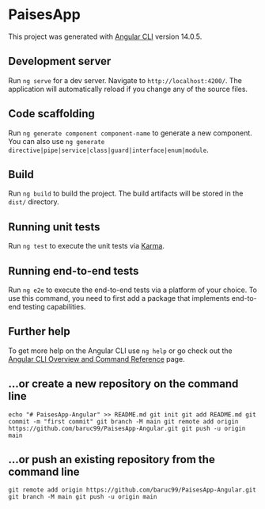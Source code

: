 # PaisesApp

This project was generated with [Angular CLI](https://github.com/angular/angular-cli) version 14.0.5.

## Development server

Run `ng serve` for a dev server. Navigate to `http://localhost:4200/`. The application will automatically reload if you change any of the source files.

## Code scaffolding

Run `ng generate component component-name` to generate a new component. You can also use `ng generate directive|pipe|service|class|guard|interface|enum|module`.

## Build

Run `ng build` to build the project. The build artifacts will be stored in the `dist/` directory.

## Running unit tests

Run `ng test` to execute the unit tests via [Karma](https://karma-runner.github.io).

## Running end-to-end tests

Run `ng e2e` to execute the end-to-end tests via a platform of your choice. To use this command, you need to first add a package that implements end-to-end testing capabilities.

## Further help

To get more help on the Angular CLI use `ng help` or go check out the [Angular CLI Overview and Command Reference](https://angular.io/cli) page.


## …or create a new repository on the command line
`echo "# PaisesApp-Angular" >> README.md
git init
git add README.md
git commit -m "first commit"
git branch -M main
git remote add origin https://github.com/baruc99/PaisesApp-Angular.git
git push -u origin main`
## …or push an existing repository from the command line
`git remote add origin https://github.com/baruc99/PaisesApp-Angular.git
git branch -M main
git push -u origin main`